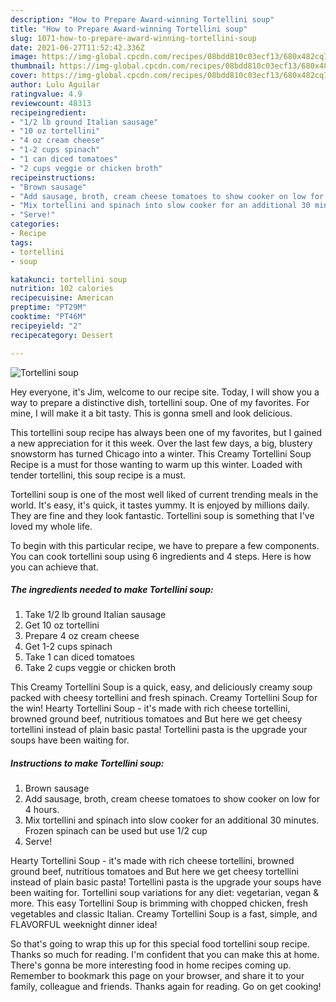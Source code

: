```yaml
---
description: "How to Prepare Award-winning Tortellini soup"
title: "How to Prepare Award-winning Tortellini soup"
slug: 1071-how-to-prepare-award-winning-tortellini-soup
date: 2021-06-27T11:52:42.336Z
image: https://img-global.cpcdn.com/recipes/08bdd810c03ecf13/680x482cq70/tortellini-soup-recipe-main-photo.jpg
thumbnail: https://img-global.cpcdn.com/recipes/08bdd810c03ecf13/680x482cq70/tortellini-soup-recipe-main-photo.jpg
cover: https://img-global.cpcdn.com/recipes/08bdd810c03ecf13/680x482cq70/tortellini-soup-recipe-main-photo.jpg
author: Lulu Aguilar
ratingvalue: 4.9
reviewcount: 48313
recipeingredient:
- "1/2 lb ground Italian sausage"
- "10 oz tortellini"
- "4 oz cream cheese"
- "1-2 cups spinach"
- "1 can diced tomatoes"
- "2 cups veggie or chicken broth"
recipeinstructions:
- "Brown sausage"
- "Add sausage, broth, cream cheese tomatoes to show cooker on low for 4 hours."
- "Mix tortellini and spinach into slow cooker for an additional 30 minutes. Frozen spinach can be used but use 1/2 cup"
- "Serve!"
categories:
- Recipe
tags:
- tortellini
- soup

katakunci: tortellini soup 
nutrition: 102 calories
recipecuisine: American
preptime: "PT29M"
cooktime: "PT46M"
recipeyield: "2"
recipecategory: Dessert

---
```



![Tortellini soup](https://img-global.cpcdn.com/recipes/08bdd810c03ecf13/680x482cq70/tortellini-soup-recipe-main-photo.jpg)

Hey everyone, it's Jim, welcome to our recipe site. Today, I will show you a way to prepare a distinctive dish, tortellini soup. One of my favorites. For mine, I will make it a bit tasty. This is gonna smell and look delicious.

This tortellini soup recipe has always been one of my favorites, but I gained a new appreciation for it this week. Over the last few days, a big, blustery snowstorm has turned Chicago into a winter. This Creamy Tortellini Soup Recipe is a must for those wanting to warm up this winter. Loaded with tender tortellini, this soup recipe is a must.

Tortellini soup is one of the most well liked of current trending meals in the world. It's easy, it's quick, it tastes yummy. It is enjoyed by millions daily. They are fine and they look fantastic. Tortellini soup is something that I've loved my whole life.


To begin with this particular recipe, we have to prepare a few components. You can cook tortellini soup using 6 ingredients and 4 steps. Here is how you can achieve that.

<!--inarticleads1-->

##### The ingredients needed to make Tortellini soup:

1. Take 1/2 lb ground Italian sausage
1. Get 10 oz tortellini
1. Prepare 4 oz cream cheese
1. Get 1-2 cups spinach
1. Take 1 can diced tomatoes
1. Take 2 cups veggie or chicken broth


This Creamy Tortellini Soup is a quick, easy, and deliciously creamy soup packed with cheesy tortellini and fresh spinach. Creamy Tortellini Soup for the win! Hearty Tortellini Soup - it&#39;s made with rich cheese tortellini, browned ground beef, nutritious tomatoes and But here we get cheesy tortellini instead of plain basic pasta! Tortellini pasta is the upgrade your soups have been waiting for. 

<!--inarticleads2-->

##### Instructions to make Tortellini soup:

1. Brown sausage
1. Add sausage, broth, cream cheese tomatoes to show cooker on low for 4 hours.
1. Mix tortellini and spinach into slow cooker for an additional 30 minutes. Frozen spinach can be used but use 1/2 cup
1. Serve!


Hearty Tortellini Soup - it&#39;s made with rich cheese tortellini, browned ground beef, nutritious tomatoes and But here we get cheesy tortellini instead of plain basic pasta! Tortellini pasta is the upgrade your soups have been waiting for. Tortellini soup variations for any diet: vegetarian, vegan &amp; more. This easy Tortellini Soup is brimming with chopped chicken, fresh vegetables and classic Italian. Creamy Tortellini Soup is a fast, simple, and FLAVORFUL weeknight dinner idea! 

So that's going to wrap this up for this special food tortellini soup recipe. Thanks so much for reading. I'm confident that you can make this at home. There's gonna be more interesting food in home recipes coming up. Remember to bookmark this page on your browser, and share it to your family, colleague and friends. Thanks again for reading. Go on get cooking!
